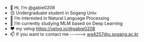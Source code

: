 - 👋 Hi, I’m @gabie0208
- 😊 Undergraduate student in Sogang Univ.
- 👀 I’m interested in Natural Language Processing
- 🌱 I’m currently studying MLM based on Deep Learning
- ❤️ my velog https://velog.io/@gabie0208
- 📫 If you want to contact me -----> wg4257@u.sogang.ac.kr

<!---
gabie0208/gabie0208 is a ✨ special ✨ repository because its `README.md` (this file) appears on your GitHub profile.
You can click the Preview link to take a look at your changes.
--->
